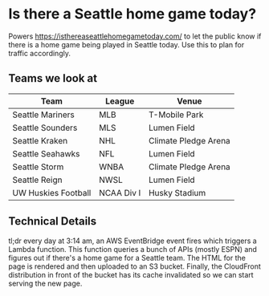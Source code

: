 # Is there a Seattle home game today?

Powers https://isthereaseattlehomegametoday.com/ to let the public know if there is a home game being played in Seattle today. Use this to plan for traffic accordingly.

## Teams we look at

| Team                | League     | Venue                |
|---------------------|------------|----------------------|
| Seattle Mariners    | MLB        | T-Mobile Park        |
| Seattle Sounders    | MLS        | Lumen Field          |
| Seattle Kraken      | NHL        | Climate Pledge Arena |
| Seattle Seahawks    | NFL        | Lumen Field          |
| Seattle Storm       | WNBA       | Climate Pledge Arena |
| Seattle Reign       | NWSL       | Lumen Field          |
| UW Huskies Football | NCAA Div I | Husky Stadium        |

## Technical Details

tl;dr every day at 3:14 am, an AWS EventBridge event fires which triggers a Lambda function. This function queries a bunch of APIs (mostly ESPN) and figures out if there's a home game for a Seattle team. The HTML for the page is rendered and then uploaded to an S3 bucket. Finally, the CloudFront distribution in front of the bucket has its cache invalidated so we can start serving the new page.
